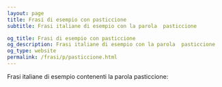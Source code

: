 ```yaml
---
layout: page
title: Frasi di esempio con pasticcione 
subtitle: Frasi italiane di esempio con la parola  pasticcione

og_title: Frasi di esempio con pasticcione 
og_description: Frasi italiane di esempio con la parola  pasticcione
og_type: website
permalink: /frasi/p/pasticcione.html
---
```


Frasi italiane di esempio contenenti la parola pasticcione:


